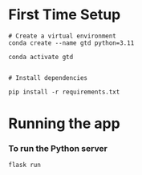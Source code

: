 # First Time Setup

```
# Create a virtual environment
conda create --name gtd python=3.11

conda activate gtd


# Install dependencies

pip install -r requirements.txt

```

# Running the app

### To run the Python server

```
flask run
```
